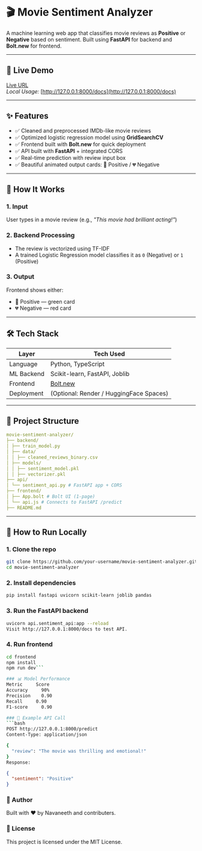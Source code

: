 # 🎬 Movie Sentiment Analyzer

A machine learning web app that classifies movie reviews as **Positive** or **Negative** based on sentiment. Built using **FastAPI** for backend and **Bolt.new** for frontend.

---

## 🚀 Live Demo

[Live URL](https://starlit-tartufo-83cb03.netlify.app/)  
_Local Usage:_ [http://127.0.0.1:8000/docs](http://127.0.0.1:8000/docs)

---

## ✨ Features

- ✅ Cleaned and preprocessed IMDb-like movie reviews
- ✅ Optimized logistic regression model using **GridSearchCV**
- ✅ Frontend built with **Bolt.new** for quick deployment
- ✅ API built with **FastAPI** + integrated CORS
- ✅ Real-time prediction with review input box
- ✅ Beautiful animated output cards: 💚 Positive / 💔 Negative

---

## 🧠 How It Works

### 1. **Input**  
User types in a movie review (e.g., _"This movie had brilliant acting!"_)

### 2. **Backend Processing**  
- The review is vectorized using TF-IDF  
- A trained Logistic Regression model classifies it as `0` (Negative) or `1` (Positive)

### 3. **Output**  
Frontend shows either:
- 💚 Positive — green card
- 💔 Negative — red card

---

## 🛠️ Tech Stack

| Layer        | Tech Used           |
|--------------|---------------------|
| Language     | Python, TypeScript  |
| ML Backend   | Scikit-learn, FastAPI, Joblib |
| Frontend     | [Bolt.new](https://bolt.new) |
| Deployment   | (Optional: Render / HuggingFace Spaces) |

---

## 📁 Project Structure
```yaml
movie-sentiment-analyzer/
├── backend/
│ ├── train_model.py 
│ ├── data/
│ │ ├── cleaned_reviews_binary.csv
│ ├── models/
│ │ ├── sentiment_model.pkl
│ │ ├── vectorizer.pkl
├── api/
│ └── sentiment_api.py # FastAPI app + CORS
├── frontend/
│ ├── App.bolt # Bolt UI (1-page)
│ └── api.js # Connects to FastAPI /predict
├── README.md
```

---

## 🧪 How to Run Locally

### 1. Clone the repo

```bash
git clone https://github.com/your-username/movie-sentiment-analyzer.git
cd movie-sentiment-analyzer
```
### 2. Install dependencies
```bash
pip install fastapi uvicorn scikit-learn joblib pandas
```
### 3. Run the FastAPI backend
```bash
uvicorn api.sentiment_api:app --reload
Visit http://127.0.0.1:8000/docs to test API.
```
### 4. Run frontend
```bash
cd frontend
npm install
npm run dev```

### 📊 Model Performance
Metric	   Score
Accuracy	 90%
Precision	 0.90
Recall	   0.90
F1-score	 0.90

### 🤖 Example API Call
```bash
POST http://127.0.0.1:8000/predict
Content-Type: application/json

{
  "review": "The movie was thrilling and emotional!"
}
Response:
```
```json
{
  "sentiment": "Positive"
}
```
### 📌 Author
Built with ❤️ by Navaneeth and contributers.

### 📄 License
This project is licensed under the MIT License.
